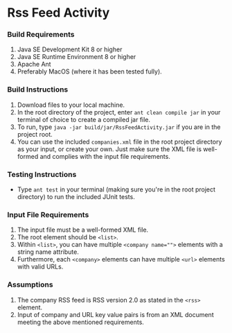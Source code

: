 Rss Feed Activity
==============

### Build Requirements
1. Java SE Development Kit 8 or higher
2. Java SE Runtime Environment 8 or higher
3. Apache Ant
4. Preferably MacOS (where it has been tested fully).

### Build Instructions
1. Download files to your local machine.
2. In the root directory of the project, enter `ant clean compile jar` in your terminal of choice to create a compiled jar file.
3. To run, type `java -jar build/jar/RssFeedActivity.jar` if you are in the project root.
4. You can use the included `companies.xml` file in the root project directory as your input, or create your own. Just make sure the XML file is well-formed and complies with the input file requirements.

### Testing Instructions
* Type `ant test` in your terminal (making sure you're in the root project directory) to run the included JUnit tests.

### Input File Requirements
1. The input file must be a well-formed XML file.
2. The root element should be `<list>`.
3. Within `<list>`, you can have multiple `<company name="">` elements with a string name attribute.
4. Furthermore, each `<company>` elements can have multiple `<url>` elements with valid URLs.

### Assumptions
1. The company RSS feed is RSS version 2.0 as stated in the `<rss>` element.
2. Input of company and URL key value pairs is from an XML document meeting the above mentioned requirements.
